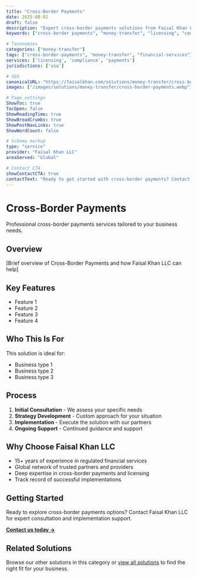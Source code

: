 ```yaml
---
title: "Cross-Border Payments"
date: 2025-08-02
draft: false
description: "Expert cross-border payments solutions from Faisal Khan LLC"
keywords: ["cross-border payments", "money-transfer", "licensing", "compliance", "faisal khan"]

# Taxonomies
categories: ["money-transfer"]
tags: ["cross-border-payments", "money-transfer", "financial-services"]
services: ['licensing', 'compliance', 'payments']
jurisdictions: ['usa']

# SEO
canonicalURL: "https://faisalkhan.com/solutions/money-transfer/cross-border-payments/"
images: ["/images/solutions/money-transfer/cross-border-payments.webp"]

# Page settings
ShowToc: true
TocOpen: false
ShowReadingTime: true
ShowBreadCrumbs: true
ShowPostNavLinks: true
ShowWordCount: false

# Schema markup
type: "service"
provider: "Faisal Khan LLC"
areaServed: "Global"

# Contact CTA
showContactCTA: true
contactText: "Ready to get started with cross-border payments? Contact Faisal Khan LLC for expert consultation."
---
```

# Cross-Border Payments

Professional cross-border payments services tailored to your business needs.

## Overview

[Brief overview of Cross-Border Payments and how Faisal Khan LLC can help]

## Key Features

- Feature 1
- Feature 2  
- Feature 3
- Feature 4

## Who This Is For

This solution is ideal for:

- Business type 1
- Business type 2
- Business type 3

## Process

1. **Initial Consultation** - We assess your specific needs
2. **Strategy Development** - Custom approach for your situation  
3. **Implementation** - Execute the solution with our partners
4. **Ongoing Support** - Continued guidance and support

## Why Choose Faisal Khan LLC

- 15+ years of experience in regulated financial services
- Global network of trusted partners and providers
- Deep expertise in cross-border payments and licensing
- Track record of successful implementations

## Getting Started

Ready to explore cross-border payments options? Contact Faisal Khan LLC for expert consultation and implementation support.

**[Contact us today →](mailto:contact@faisalkhan.com)**

## Related Solutions

Browse our other solutions in this category or [view all solutions](/solutions/) to find the right fit for your business.
